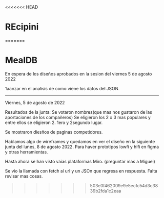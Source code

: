 <<<<<<< HEAD
# REcipini
=======
# MealDB

En espera de los diseños aprobados en la sesion del viernes 5 de agosto 2022

1aanzar en el analisis de como viene los datos del JSON.

---

Viernes, 5 de agosto de 2022

Resultados de la junta:
Se votaron nombres(que mas nos gustaron de las aportaciones de los compañeros) Se eligieron los 2 o 3 mas populares y entre ellos se eligieron 2.
1ero y 2segundo lugar.

Se mostraron diesños de paginas competidores.

Hablamos algo de wireframes y quedamos en ver el diseño en la siguiente junta del lunes, 8 de agosto 2022. Para haver prototipos lowfi y hifi en figma y otras herramientas.

Hasta ahora se han visto vaias plataformas Miro. (preguntar mas a Miguel)

Se vio la llamada con fetch al url y un JSOn que regresa en respuesta. Falta revisar mas cosas.
>>>>>>> 503e0f462009e9e5ecfc54d3c3839b2fda1c2eaa
